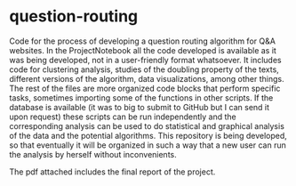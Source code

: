 # question-routing

Code for the process of developing a question routing algorithm for Q&A websites. In the ProjectNotebook all the code developed is available as it was being developed, not in a user-friendly format whatsoever. It includes code for clustering analysis, studies of the doubling property of the texts, different versions of the algorithm, data visualizations, among other things. The rest of the files are more organized code blocks that perform specific tasks, sometimes importing some of the functions in other scripts. If the database is available (it was to big to submit to GitHub but I can send it upon request) these scripts can be run independently and the corresponding analysis can be used to do statistical and graphical analysis of the data and the potential algorithms. This repository is being developed, so that eventually it will be organized in such a way that a new user can run the analysis by herself without inconvenients.

The pdf attached includes the final report of the project.
